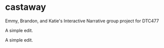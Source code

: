 # castaway
Emmy, Brandon, and Katie's Interactive Narrative group project for DTC477

A simple edit.

A simple edit.

